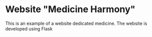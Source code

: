 # Website "Medicine Harmony"
This is an example of a website dedicated medicine. The website is developed using Flask
